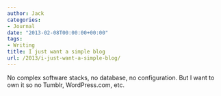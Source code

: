 ```yaml
---
author: Jack
categories:
- Journal
date: "2013-02-08T00:00:00+00:00"
tags:
- Writing
title: I just want a simple blog
url: /2013/i-just-want-a-simple-blog/
---
```


No complex software stacks, no database, no configuration. But I want to own it so no Tumblr, WordPress.com, etc.